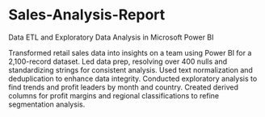 # Sales-Analysis-Report
Data ETL and Exploratory Data Analysis in Microsoft Power BI

Transformed retail sales data into insights on a team using Power BI for a 2,100-record dataset. Led data prep, resolving over 400 nulls and standardizing strings for consistent analysis. Used text normalization and deduplication to enhance data integrity. Conducted exploratory analysis to find trends and profit leaders by month and country. Created derived columns for profit margins and regional classifications to refine segmentation analysis.

